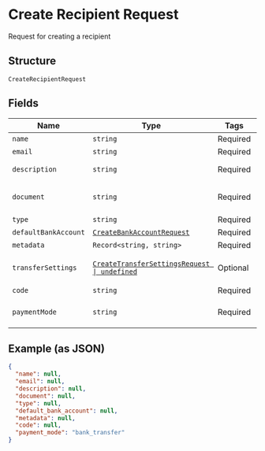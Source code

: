 
# Create Recipient Request

Request for creating a recipient

## Structure

`CreateRecipientRequest`

## Fields

| Name | Type | Tags | Description |
|  --- | --- | --- | --- |
| `name` | `string` | Required | Recipient name |
| `email` | `string` | Required | Recipient email |
| `description` | `string` | Required | Recipient description |
| `document` | `string` | Required | Recipient document number |
| `type` | `string` | Required | Recipient type |
| `defaultBankAccount` | [`CreateBankAccountRequest`](../../doc/models/create-bank-account-request.md) | Required | Bank account |
| `metadata` | `Record<string, string>` | Required | Metadata |
| `transferSettings` | [`CreateTransferSettingsRequest \| undefined`](../../doc/models/create-transfer-settings-request.md) | Optional | Receiver Transfer Information |
| `code` | `string` | Required | Recipient code |
| `paymentMode` | `string` | Required | Payment mode<br>**Default**: `'bank_transfer'` |

## Example (as JSON)

```json
{
  "name": null,
  "email": null,
  "description": null,
  "document": null,
  "type": null,
  "default_bank_account": null,
  "metadata": null,
  "code": null,
  "payment_mode": "bank_transfer"
}
```

